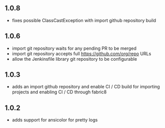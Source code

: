 ## 1.0.8

* fixes possible ClassCastException with import github repository build
 
## 1.0.6

* import git repository waits for any pending PR to be merged
* import git repository accepts full https://github.com/org/repo URLs
* allow the Jenkinsfile library git repository to be configurable

## 1.0.3

* adds an import github repository and enable CI / CD build for importing projects and enabling CI / CD through fabric8

## 1.0.2

* adds support for ansicolor for pretty logs

